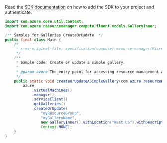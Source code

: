 Read the [SDK documentation](https://github.com/Azure/azure-sdk-for-java/blob/azure-resourcemanager_2.12.0/sdk/resourcemanager/azure-resourcemanager/README.md) on how to add the SDK to your project and authenticate.

```java
import com.azure.core.util.Context;
import com.azure.resourcemanager.compute.fluent.models.GalleryInner;

/** Samples for Galleries CreateOrUpdate. */
public final class Main {
    /*
     * x-ms-original-file: specification/compute/resource-manager/Microsoft.Compute/stable/2021-10-01/examples/gallery/CreateOrUpdateASimpleGallery.json
     */
    /**
     * Sample code: Create or update a simple gallery.
     *
     * @param azure The entry point for accessing resource management APIs in Azure.
     */
    public static void createOrUpdateASimpleGallery(com.azure.resourcemanager.AzureResourceManager azure) {
        azure
            .virtualMachines()
            .manager()
            .serviceClient()
            .getGalleries()
            .createOrUpdate(
                "myResourceGroup",
                "myGalleryName",
                new GalleryInner().withLocation("West US").withDescription("This is the gallery description."),
                Context.NONE);
    }
}
```
